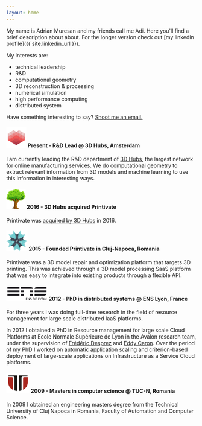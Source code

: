 ```yaml
---
layout: home
---
```


My name is Adrian Muresan and my friends call me Adi. Here you&apos;ll find a brief description about about.
For the longer version check out [my linkedin profile]({{ site.linkedin_url }}).

My interests are:
- technical leadership
- R&amp;D
- computational geometry
- 3D reconstruction &amp; processing
- numerical simulation
- high performance computing
- distributed system

Have something interesting to say? [Shoot me an email.](mailto:muresan.adrian.bn@gmail.com)

#### <img style="margin:0; padding:0; border:none; height:40pt; bottom: -15pt" src="/assets/img/3Dhubs.png"> Present - R&D Lead @ 3D Hubs, Amsterdam

I am currently leading the R&D department of [3D Hubs](https://3dhubs.com), the largest network for online manufacturing services.
We do computational geometry to extract relevant information from 3D models and machine learning to use this information in interesting ways.

#### <img style="margin:0; padding:0; border:none; height:40pt; bottom: -15pt" src="/assets/img/Colorful-Natural-Tree.png"> 2016 - 3D Hubs acquired Printivate

Printivate was [acquired by 3D Hubs](https://www.engineering.com/3DPrinting/3DPrintingArticles/ArticleID/13617/3D-Hubs-Acquires-Printivate.aspx) in 2016.

#### <img style="margin:0; padding:0; border:none; height:40pt; bottom: -15pt" src="/assets/img/printivate.png"> 2015 - Founded Printivate in Cluj-Napoca, Romania

Printivate was a 3D model repair and optimization platform that targets 3D printing. This was achieved through a 3D model processing SaaS platform
that was easy to integrate into existing products through a flexible API.

#### <img style="margin:0; padding:0; border:none; height:30pt; bottom: -10pt" src="/assets/img/ens-logo.png"> 2012 - PhD in distributed systems @ ENS Lyon, France

For three years I was doing full-time research in the field of resource management for large scale distributed IaaS platforms.

In 2012 I obtained a PhD in Resource management for large scale Cloud Platforms at
Ecole Normale Supérieure de Lyon in the Avalon research team, under
the supervision of [Frédéric Desprez](https://fdesprez.github.io/) and [Eddy Caron](http://graal.ens-lyon.fr/~ecaron/). Over the period of
my PhD I worked on automatic application scaling and criterion-based
deployment of large-scale applications on Infrastructure as a Service Cloud
platforms.

#### <img style="margin:0; padding:0; border:none; height:40pt; bottom: -15pt" src="/assets/img/utcn.png"> 2009 - Masters in computer science @ TUC-N, Romania

In 2009 I obtained an engineering masters degree from the Technical University of Cluj Napoca in Romania, Faculty of Automation and Computer Science. 


